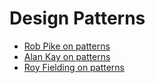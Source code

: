# Design Patterns

* [Rob Pike on patterns](https://youtu.be/5kj5ApnhPAE?t=301)
* [Alan Kay on patterns](https://www.drdobbs.com/architecture-and-design/interview-with-alan-kay/240003442?pgno=4)
* [Roy Fielding on patterns](https://www.ics.uci.edu/~fielding/pubs/dissertation/software_arch.htm#sec_1_6)
